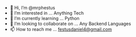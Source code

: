 - 👋 Hi, I’m @mrphestus
- 👀 I’m interested in ... Anything Tech
- 🌱 I’m currently learning ... Python
- 💞️ I’m looking to collaborate on ... Any Backend Languages
- 📫 How to reach me ... festusdaniel4@gmail.com

<!---
mrphestus/mrphestus is a ✨ special ✨ repository because its `README.md` (this file) appears on your GitHub profile.
You can click the Preview link to take a look at your changes.
--->
